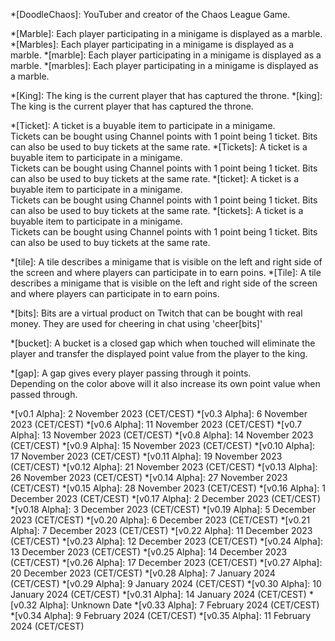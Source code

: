 *[DoodleChaos]: YouTuber and creator of the Chaos League Game.

*[Marble]: Each player participating in a minigame is displayed as a marble.
*[Marbles]: Each player participating in a minigame is displayed as a marble.
*[marble]: Each player participating in a minigame is displayed as a marble.
*[marbles]: Each player participating in a minigame is displayed as a marble.

*[King]: The king is the current player that has captured the throne.
*[king]: The king is the current player that has captured the throne.

*[Ticket]: A ticket is a buyable item to participate in a minigame.<br>Tickets can be bought using Channel points with 1 point being 1 ticket. Bits can also be used to buy tickets at the same rate.
*[Tickets]: A ticket is a buyable item to participate in a minigame.<br>Tickets can be bought using Channel points with 1 point being 1 ticket. Bits can also be used to buy tickets at the same rate.
*[ticket]: A ticket is a buyable item to participate in a minigame.<br>Tickets can be bought using Channel points with 1 point being 1 ticket. Bits can also be used to buy tickets at the same rate.
*[tickets]: A ticket is a buyable item to participate in a minigame.<br>Tickets can be bought using Channel points with 1 point being 1 ticket. Bits can also be used to buy tickets at the same rate.

*[tile]: A tile describes a minigame that is visible on the left and right side of the screen and where players can participate in to earn poins.
*[Tile]: A tile describes a minigame that is visible on the left and right side of the screen and where players can participate in to earn poins.

*[bits]: Bits are a virtual product on Twitch that can be bought with real money. They are used for cheering in chat using 'cheer[bits]'

*[bucket]: A bucket is a closed gap which when touched will eliminate the player and transfer the displayed point value from the player to the king.

*[gap]: A gap gives every player passing through it points.<br>Depending on the color above will it also increase its own point value when passed through.

*[v0.1 Alpha]: 2 November 2023 (CET/CEST)
*[v0.3 Alpha]: 6 November 2023 (CET/CEST)
*[v0.6 Alpha]: 11 November 2023 (CET/CEST)
*[v0.7 Alpha]: 13 November 2023 (CET/CEST)
*[v0.8 Alpha]: 14 November 2023 (CET/CEST)
*[v0.9 Alpha]: 15 November 2023 (CET/CEST)
*[v0.10 Alpha]: 17 November 2023 (CET/CEST)
*[v0.11 Alpha]: 19 November 2023 (CET/CEST)
*[v0.12 Alpha]: 21 November 2023 (CET/CEST)
*[v0.13 Alpha]: 26 November 2023 (CET/CEST)
*[v0.14 Alpha]: 27 November 2023 (CET/CEST)
*[v0.15 Alpha]: 28 November 2023 (CET/CEST)
*[v0.16 Alpha]: 1 December 2023 (CET/CEST)
*[v0.17 Alpha]: 2 December 2023 (CET/CEST)
*[v0.18 Alpha]: 3 December 2023 (CET/CEST)
*[v0.19 Alpha]: 5 December 2023 (CET/CEST)
*[v0.20 Alpha]: 6 December 2023 (CET/CEST)
*[v0.21 Alpha]: 7 December 2023 (CET/CEST)
*[v0.22 Alpha]: 11 December 2023 (CET/CEST)
*[v0.23 Alpha]: 12 December 2023 (CET/CEST)
*[v0.24 Alpha]: 13 December 2023 (CET/CEST)
*[v0.25 Alpha]: 14 December 2023 (CET/CEST)
*[v0.26 Alpha]: 17 December 2023 (CET/CEST)
*[v0.27 Alpha]: 20 December 2023 (CET/CEST)
*[v0.28 Alpha]: 7 January 2024 (CET/CEST)
*[v0.29 Alpha]: 9 January 2024 (CET/CEST)
*[v0.30 Alpha]: 10 January 2024 (CET/CEST)
*[v0.31 Alpha]: 14 January 2024 (CET/CEST)
*[v0.32 Alpha]: Unknown Date
*[v0.33 Alpha]: 7 February 2024 (CET/CEST)
*[v0.34 Alpha]: 9 February 2024 (CET/CEST)
*[v0.35 Alpha]: 11 February 2024 (CET/CEST)